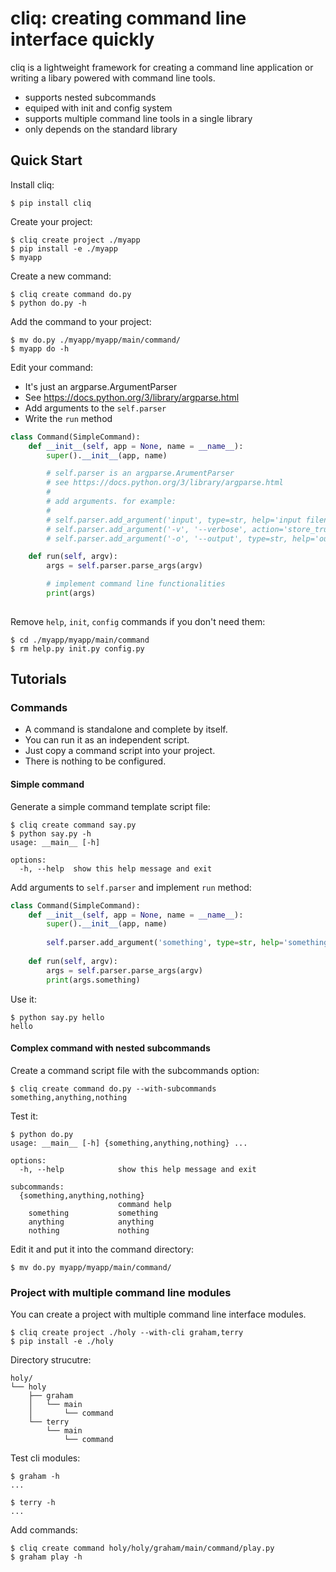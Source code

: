 # cliq: creating command line interface quickly

cliq is a lightweight framework for creating a command line application or
writing a libary powered with command line tools. 

- supports nested subcommands
- equiped with init and config system
- supports multiple command line tools in a single library
- only depends on the standard library


## Quick Start

Install cliq:

```
$ pip install cliq
```

Create your project:

``` 
$ cliq create project ./myapp
$ pip install -e ./myapp
$ myapp
```

Create a new command:

```
$ cliq create command do.py
$ python do.py -h
```

Add the command to your project:

```
$ mv do.py ./myapp/myapp/main/command/
$ myapp do -h
```

Edit your command:

- It's just an argparse.ArgumentParser
- See <https://docs.python.org/3/library/argparse.html>
- Add arguments to the `self.parser`
- Write the `run` method

```python
class Command(SimpleCommand):
    def __init__(self, app = None, name = __name__):
        super().__init__(app, name)

        # self.parser is an argparse.ArumentParser
        # see https://docs.python.org/3/library/argparse.html       
        #
        # add arguments. for example:
        #
        # self.parser.add_argument('input', type=str, help='input filename')
        # self.parser.add_argument('-v', '--verbose', action='store_true', help='verbose')
        # self.parser.add_argument('-o', '--output', type=str, help='output filename')

    def run(self, argv):
        args = self.parser.parse_args(argv)

        # implement command line functionalities
        print(args)
 
```

Remove `help`, `init`, `config` commands if you don't need them:

```
$ cd ./myapp/myapp/main/command
$ rm help.py init.py config.py
```






## Tutorials
### Commands

- A command is standalone and complete by itself. 
- You can run it as an independent script. 
- Just copy a command script into your project.
- There is nothing to be configured.

#### Simple command

Generate a simple command template script file:

```
$ cliq create command say.py  
$ python say.py -h
usage: __main__ [-h]

options:
  -h, --help  show this help message and exit
```

Add arguments to `self.parser` and implement `run` method:

```python
class Command(SimpleCommand):
    def __init__(self, app = None, name = __name__):
        super().__init__(app, name)
        
        self.parser.add_argument('something', type=str, help='something')
        
    def run(self, argv):
        args = self.parser.parse_args(argv)
        print(args.something)
```

Use it:

```
$ python say.py hello
hello
```


#### Complex command with nested subcommands

Create a command script file with the subcommands option:

```
$ cliq create command do.py --with-subcommands something,anything,nothing 
```

Test it:

```
$ python do.py
usage: __main__ [-h] {something,anything,nothing} ...

options:
  -h, --help            show this help message and exit

subcommands:
  {something,anything,nothing}
                        command help
    something           something
    anything            anything
    nothing             nothing

```

Edit it and put it into the command directory:

```
$ mv do.py myapp/myapp/main/command/
```

### Project with multiple command line modules

You can create a project with multiple command line interface modules.

```
$ cliq create project ./holy --with-cli graham,terry 
$ pip install -e ./holy
```

Directory strucutre:

```
holy/
└── holy
    ├── graham
    │   └── main
    │       └── command
    └── terry
        └── main
            └── command
```

Test cli modules:

```
$ graham -h 
...

$ terry -h 
...
```

Add commands:

```
$ cliq create command holy/holy/graham/main/command/play.py
$ graham play -h
```


